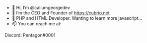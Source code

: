 - 👋 Hi, I’m @callumgeorgedev
- 👀 I’m the CEO and Founder of https://cubrio.net
- 🌱 PHP and HTML Developer. Wanting to learn more javascript...
- 📫 You can reach me at:

Discord: Pentagon#0001

